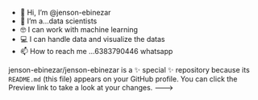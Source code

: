 - 👋 Hi, I’m @jenson-ebinezar
- 🌱 I’m a...data scientists
- 🤓 I can work with machine learning 
- 💻 I can handle data and visualize the datas
- 📫 How to reach me ...6383790446 whatsapp 

jenson-ebinezar/jenson-ebinezar is a ✨ special ✨ repository because its `README.md` (this file) appears on your GitHub profile.
You can click the Preview link to take a look at your changes.
--->
